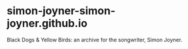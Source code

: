 simon-joyner-simon-joyner.github.io
===================================

Black Dogs &amp; Yellow Birds: an archive for the songwriter, Simon Joyner.
